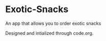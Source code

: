 # Exotic-Snacks
An app that allows you to order exotic snacks

Designed and intialized through code.org.

